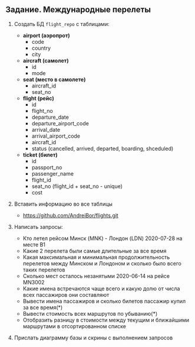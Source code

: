 ## Задание. Международные перелеты

1) Создать БД `flight_repo` с таблицами:
   - **airport (аэропрот)**
      - code
      - country
      - city
   - **aircraft (самолет)**
     - id
     - mode
   - **seat (место в самолете)**
     - aircraft_id
     - seat_no
   - **flight (рейс)**
     - id
     - flight_no
     - departure_date
     - departure_airport_code
     - arrival_date
     - arrival_airport_code
     - aircraft_id
     - status (cancelled, arrived, departed, boarding, shceduled)
   - **ticket (билет)**
     - id
     - passport_no
     - passenger_name
     - flight_id
     - seat_no (flight_id + seat_no - unique)
     - cost

2) Вставить информацию во все таблицы
   - https://github.com/AndreiBor/flights.git

3) Написать запросы:
   -  Кто летел рейсом Минск (MNK) - Лондон (LDN) 2020-07-28 на месте B1
   -  Какие 2 перелета были самые длительные за все время
   -  Какая максимальная и минимальная продолжительность перелетов между Минском и Лондоном и сколько было всего таких перелетов
   -  Сколько мест осталось незанятыми 2020-06-14 на рейсе MN3002
   -  Какие имена встречаются чаще всего и какую долю от числа всех пассажиров они составляют
   -  Вывести имена пассажиров и сколько билетов пассажир купил за все время(*)
   - Вывести стоимость всех маршрутов по убыванию(*)
   - Отобразить разницу в стоимости между текущим и ближайшими маршрутами в отсортированном списке
4) Прислать диаграмму базы и скрины с выполнением запросов